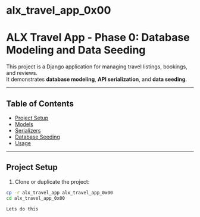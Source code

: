 # alx_travel_app_0x00
# ALX Travel App - Phase 0: Database Modeling and Data Seeding

This project is a Django application for managing travel listings, bookings, and reviews.  
It demonstrates **database modeling**, **API serialization**, and **data seeding**.

---

## Table of Contents

- [Project Setup](#project-setup)
- [Models](#models)
- [Serializers](#serializers)
- [Database Seeding](#database-seeding)
- [Usage](#usage)

---

## Project Setup

1. Clone or duplicate the project:

```bash
cp -r alx_travel_app alx_travel_app_0x00
cd alx_travel_app_0x00

Lets do this